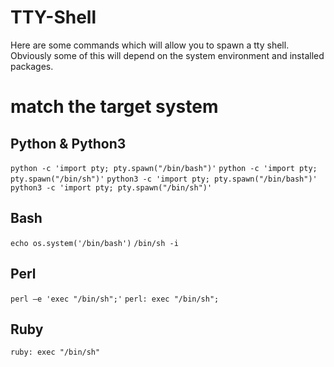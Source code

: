 # TTY-Shell
Here are some commands which will allow you to spawn a tty shell. Obviously some of this will depend on the system environment and installed packages.
# match the target system
## Python & Python3
`python -c 'import pty; pty.spawn("/bin/bash")'`
`python -c 'import pty; pty.spawn("/bin/sh")'`
`python3 -c 'import pty; pty.spawn("/bin/bash")'`
`python3 -c 'import pty; pty.spawn("/bin/sh")'`
## Bash
`echo os.system('/bin/bash')`
`/bin/sh -i`
## Perl
`perl —e 'exec "/bin/sh";'`
`perl: exec "/bin/sh";`
## Ruby 
`ruby: exec "/bin/sh"`
